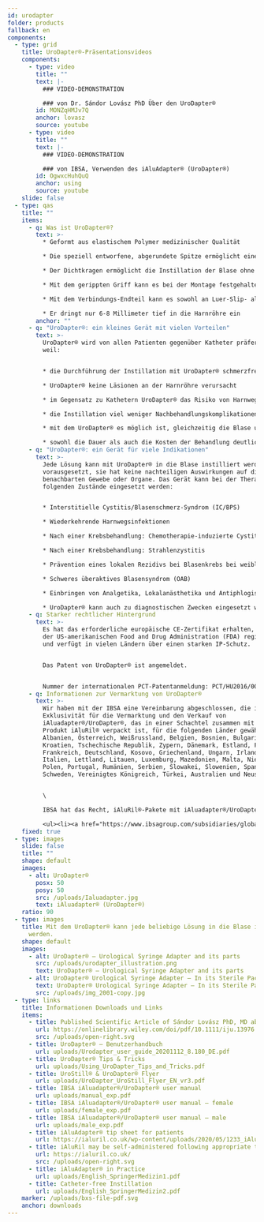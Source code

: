 ```yaml
---
id: urodapter
folder: products
fallback: en
components:
  - type: grid
    title: UroDapter®-Präsentationsvideos
    components:
      - type: video
        title: ""
        text: |-
          ### VIDEO-DEMONSTRATION

          ### von Dr. Sándor Lovász PhD Über den UroDapter®
        id: MONZqHMJv7Q
        anchor: lovasz
        source: youtube
      - type: video
        title: ""
        text: |-
          ### VIDEO-DEMONSTRATION

          ### von IBSA, Verwenden des iAluAdapter® (UroDapter®)
        id: OgwxcHuhQuQ
        anchor: using
        source: youtube
    slide: false
  - type: qas
    title: ""
    items:
      - q: Was ist UroDapter®?
        text: >-
          * Geformt aus elastischem Polymer medizinischer Qualität

          * Die speziell entworfene, abgerundete Spitze ermöglicht einen leichten Zugang zur äußeren Harnröhrenmündung

          * Der Dichtkragen ermöglicht die Instillation der Blase ohne Flüssigkeitsverlust

          * Mit dem gerippten Griff kann es bei der Montage festgehalten werden

          * Mit dem Verbindungs-Endteil kann es sowohl an Luer-Slip- als auch an Luer-Lock-Spritzen angebracht werden

          * Er dringt nur 6-8 Millimeter tief in die Harnröhre ein
        anchor: ""
      - q: "UroDapter®: ein kleines Gerät mit vielen Vorteilen"
        text: >-
          UroDapter® wird von allen Patienten gegenüber Katheter präferiert,
          weil:


          * die Durchführung der Instillation mit UroDapter® schmerzfrei ist

          * UroDapter® keine Läsionen an der Harnröhre verursacht

          * im Gegensatz zu Kathetern UroDapter® das Risiko von Harnwegsinfektionen nicht erhöht

          * die Instillation viel weniger Nachbehandlungskomplikationen verursacht

          * mit dem UroDapter® es möglich ist, gleichzeitig die Blase und die Harnröhre zu behandeln

          * sowohl die Dauer als auch die Kosten der Behandlung deutlich geringer sind.
      - q: "UroDapter®: ein Gerät für viele Indikationen"
        text: >-
          Jede Lösung kann mit UroDapter® in die Blase instilliert werden,
          vorausgesetzt, sie hat keine nachteiligen Auswirkungen auf die
          benachbarten Gewebe oder Organe. Das Gerät kann bei der Therapie der
          folgenden Zustände eingesetzt werden:


          * Interstitielle Cystitis/Blasenschmerz-Syndrom (IC/BPS)

          * Wiederkehrende Harnwegsinfektionen

          * Nach einer Krebsbehandlung: Chemotherapie-induzierte Cystitis

          * Nach einer Krebsbehandlung: Strahlenzystitis

          * Prävention eines lokalen Rezidivs bei Blasenkrebs bei weiblichen Patienten

          * Schweres überaktives Blasensyndrom (OAB)

          * Einbringen von Analgetika, Lokalanästhetika und Antiphlogistika für jede Indikation

          * UroDapter® kann auch zu diagnostischen Zwecken eingesetzt werden - z.B. retrograde Urethrographie, Fistulographie
      - q: Starker rechtlicher Hintergrund
        text: >-
          Es hat das erforderliche europäische CE-Zertifikat erhalten, ist bei
          der US-amerikanischen Food and Drug Administration (FDA) registriert
          und verfügt in vielen Ländern über einen starken IP-Schutz.


          Das Patent von UroDapter® ist angemeldet.


          Nummer der internationalen PCT-Patentanmeldung: PCT/HU2016/00000063
      - q: Informationen zur Vermarktung von UroDapter®
        text: >-
          Wir haben mit der IBSA eine Vereinbarung abgeschlossen, die ihnen die
          Exklusivität für die Vermarktung und den Verkauf von
          iAluadapter®/UroDapter®, das in einer Schachtel zusammen mit ihrem
          Produkt iAluRil® verpackt ist, für die folgenden Länder gewährt:
          Albanien, Österreich, Weißrussland, Belgien, Bosnien, Bulgarien,
          Kroatien, Tschechische Republik, Zypern, Dänemark, Estland, Finnland,
          Frankreich, Deutschland, Kosovo, Griechenland, Ungarn, Irland,
          Italien, Lettland, Litauen, Luxemburg, Mazedonien, Malta, Niederlande,
          Polen, Portugal, Rumänien, Serbien, Slowakei, Slowenien, Spanien,
          Schweden, Vereinigtes Königreich, Türkei, Australien und Neuseeland.


          \

          IBSA hat das Recht, iAluRil®-Pakete mit iAluadapter®/UroDapter® und/oder dem Adapter als eigenständiges Produkt auf nicht-exklusiver Basis in den folgenden Ländern zu liefern:  Ukraine, Russland, Bahrain, Oman, Kuwait, Katar, Saudi-Arabien, Vereinigte Arabische Emirate, Ägypten, Algerien, Jordanien, Palästina, Libanon, Irak, Libyen, Marokko, Tunesien, Israel, Iran, Südkorea, Indonesien, China, Singapur, Taiwan, Turkmenistan, Katar, Malaysia, Kolumbien, Argentinien, Barbados, Bolivien, Brasilien, Chile, Costa Rica, Dominikanische Republik, Ecuador, El Salvador, Guatemala, Honduras, Mexiko, Nicaragua, Panama, Paraguay, Peru, Venezuela, Nigeria, Kenia, Gabun und Ghana.

          <ul><li><a href="https://www.ibsagroup.com/subsidiaries/global-network.html" rel="noopener" target="_blank">IBSA Global Network</a></li></ul>
    fixed: true
  - type: images
    slide: false
    title: ""
    shape: default
    images:
      - alt: UroDapter®
        posx: 50
        posy: 50
        src: /uploads/Ialuadapter.jpg
        text: iAluadapter® (UroDapter®)
    ratio: 90
  - type: images
    title: Mit dem UroDapter® kann jede beliebige Lösung in die Blase instilliert
      werden.
    shape: default
    images:
      - alt: UroDapter® – Urological Syringe Adapter and its parts
        src: /uploads/urodapter_illustration.png
        text: UroDapter® – Urological Syringe Adapter and its parts
      - alt: UroDapter® Urological Syringe Adapter – In its Sterile Packaging
        text: UroDapter® Urological Syringe Adapter – In its Sterile Packaging
        src: /uploads/img_2001-copy.jpg
  - type: links
    title: Informationen Downloads und Links
    items:
      - title: Published Scientific Article of Sándor Lovász PhD, MD about UroDapter
        url: https://onlinelibrary.wiley.com/doi/pdf/10.1111/iju.13976
        src: /uploads/open-right.svg
      - title: UroDapter® – Benutzerhandbuch
        url: uploads/Urodapter_user_guide_20201112_8.180_DE.pdf
      - title: UroDapter® Tips & Tricks
        url: uploads/Using_UroDapter_Tips_and_Tricks.pdf
      - title: UroStill® & UroDapter® Flyer
        url: uploads/UroDapter_UroStill_Flyer_EN_vr3.pdf
      - title: IBSA iAluadapter®/UroDapter® user manual
        url: uploads/manual_exp.pdf
      - title: IBSA iAluadapter®/UroDapter® user manual – female
        url: uploads/female_exp.pdf
      - title: IBSA iAluadapter®/UroDapter® user manual – male
        url: uploads/male_exp.pdf
      - title: iAluAdapter® tip sheet for patients
        url: https://ialuril.co.uk/wp-content/uploads/2020/05/1233_iAluradapterTipSheetPatients_St03.pdf
      - title: iAluRil may be self-administered following appropriate training
        url: https://ialuril.co.uk/
        src: /uploads/open-right.svg
      - title: iAluAdapter® in Practice
        url: uploads/English_SpringerMedizin1.pdf
      - title: Catheter-free Instillation
        url: uploads/English_SpringerMedizin2.pdf
    marker: /uploads/bxs-file-pdf.svg
    anchor: downloads
---
```

